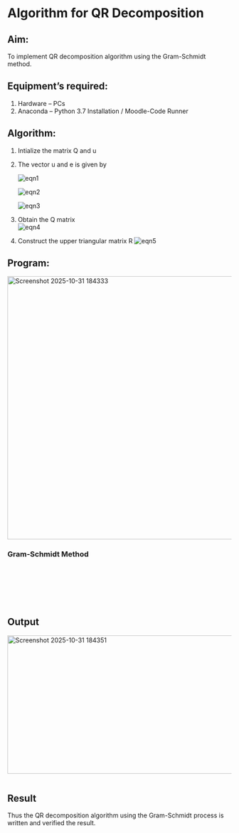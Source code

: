 # Algorithm for QR Decomposition
## Aim:
To implement QR decomposition algorithm using the Gram-Schmidt method.
## Equipment’s required:
1.	Hardware – PCs
2.	Anaconda – Python 3.7 Installation / Moodle-Code Runner
## Algorithm:
1.	Intialize the matrix Q and u
2.	The vector u and e is given by

    ![eqn1](./ex4.jpg)

    ![eqn2](./ex6.jpg)

    ![eqn3](./ex3.jpg)

3.	Obtain the Q matrix   
    ![eqn4](./ex1.jpg)
4.	Construct the upper triangular matrix R
    ![eqn5](./ex2.jpg)



## Program:
<img width="729" height="592" alt="Screenshot 2025-10-31 184333" src="https://github.com/user-attachments/assets/afd34440-9ae6-45c3-b6b5-5c84a73c661e" />

### Gram-Schmidt Method
```







```

## Output
<img width="718" height="311" alt="Screenshot 2025-10-31 184351" src="https://github.com/user-attachments/assets/652c9de1-7958-46b3-90aa-77636eeddd27" />

```

```

## Result
Thus the QR decomposition algorithm using the Gram-Schmidt process is written and verified the result.
